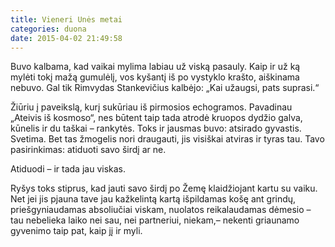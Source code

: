 ```yaml
---
title: Vieneri Unės metai
categories: duona
date: 2015-04-02 21:49:58
---
```


Buvo kalbama, kad vaikai mylima labiau už viską pasauly. Kaip ir už ką mylėti tokį mažą gumulėlį, vos kyšantį iš po vystyklo krašto, aiškinama nebuvo. Gal tik Rimvydas Stankevičius kalbėjo: „Kai užaugsi, pats suprasi.“

Žiūriu į paveikslą, kurį sukūriau iš pirmosios echogramos. Pavadinau „Ateivis iš kosmoso“, nes būtent taip tada atrodė kruopos dydžio galva, kūnelis ir du taškai – rankytės. Toks ir jausmas buvo: atsirado gyvastis. Svetima. Bet tas žmogelis nori draugauti, jis visiškai atviras ir tyras tau. Tavo pasirinkimas: atiduoti savo širdį ar ne.

Atiduodi – ir tada jau viskas.

Ryšys toks stiprus, kad jauti savo širdį po Žemę klaidžiojant kartu su vaiku. Net jei jis pjauna tave jau kažkelintą kartą išpildamas košę ant grindų, priešgyniaudamas absoliučiai viskam, nuolatos reikalaudamas dėmesio – tau nebelieka laiko nei sau, nei partneriui, niekam,– nekenti griaunamo gyvenimo taip pat, kaip jį ir myli.
